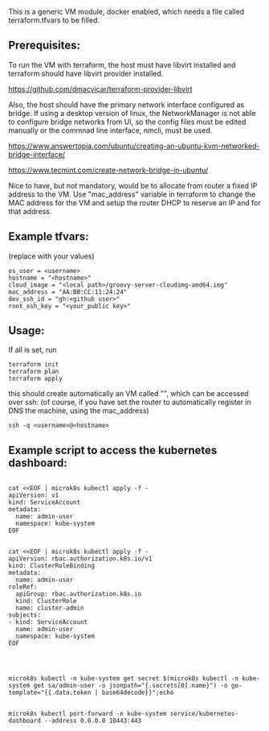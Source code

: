 

This is a generic VM module, docker enabled, which needs a file called terraform.tfvars to be filled.

## Prerequisites:

To run the VM with terraform, the host must have libvirt installed and terraform should have libvirt provider installed.

https://github.com/dmacvicar/terraform-provider-libvirt

Also, the host should have the primary network interface configured as bridge. If using a desktop version of linux, the NetworkManager is not able to configure bridge networks from UI, so the config files must be edited manually or the commnad line interface, nmcli, must be used.

https://www.answertopia.com/ubuntu/creating-an-ubuntu-kvm-networked-bridge-interface/

https://www.tecmint.com/create-network-bridge-in-ubuntu/

Nice to have, but not mandatory, would be to allocate from router a fixed IP address to the VM. Use "mac_address" variable in terraform to change the MAC address for the VM and setup the router DHCP to reserve an IP and for that address. 



## Example tfvars:

(replace with your values)

```
os_user = <username>
hostname = "<hostname>"
cloud_image = "<local path>/groovy-server-cloudimg-amd64.img"
mac_address = "AA:BB:CC:11:24:24"
dev_ssh_id = "gh:<github user>"
root_ssh_key = "<your_public key>"
```

## Usage: 
If all is set, run

```
terraform init
terraform plan
terraform apply
```
this should create automatically an VM called "<hostname>", which can be accessed over ssh:
(of course, if you have set the router to automatically register in DNS the machine, using the mac_address)


```
ssh -q <username>@<hostname>
```



## Example script to access the kubernetes dashboard:

```
 
cat <<EOF | microk8s kubectl apply -f -
apiVersion: v1
kind: ServiceAccount
metadata:
  name: admin-user
  namespace: kube-system
EOF


cat <<EOF | microk8s kubectl apply -f -
apiVersion: rbac.authorization.k8s.io/v1
kind: ClusterRoleBinding
metadata:
  name: admin-user
roleRef:
  apiGroup: rbac.authorization.k8s.io
  kind: ClusterRole
  name: cluster-admin
subjects:
- kind: ServiceAccount
  name: admin-user
  namespace: kube-system
EOF




microk8s kubectl -n kube-system get secret $(microk8s kubectl -n kube-system get sa/admin-user -o jsonpath="{.secrets[0].name}") -o go-template="{{.data.token | base64decode}}";echo 


microk8s kubectl port-forward -n kube-system service/kubernetes-dashboard --address 0.0.0.0 10443:443
```

